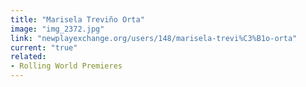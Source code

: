 ```yaml
---
title: "Marisela Treviño Orta"
image: "img_2372.jpg"
link: "newplayexchange.org/users/148/marisela-trevi%C3%B1o-orta"
current: "true"
related:
- Rolling World Premieres
---
```


